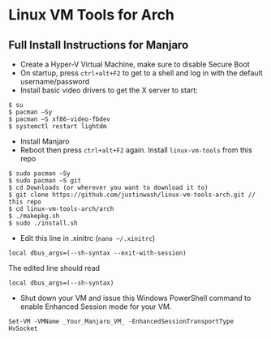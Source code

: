 # Linux VM Tools for Arch

## Full Install Instructions for Manjaro

* Create a Hyper-V Virtual Machine, make sure to disable Secure Boot
* On startup, press ```ctrl+alt+F2``` to get to a shell and log in with the default username/password
* Install basic video drivers to get the X server to start:
```
$ su
$ pacman –Sy 
$ pacman –S xf86-video-fbdev
$ systemctl restart lightdm
```
* Install Manjaro
* Reboot then press ```ctrl+alt+F2``` again. Install ```linux-vm-tools``` from this repo
```
$ sudo pacman –Sy
$ sudo pacman –S git
$ cd Downloads (or wherever you want to download it to)
$ git clone https://github.com/justinwash/linux-vm-tools-arch.git // this repo
$ cd linux-vm-tools-arch/arch
$ ./makepkg.sh
$ sudo ./install.sh
```
* Edit this line in .xinitrc (```nano ~/.xinitrc```)
```
local dbus_args=(--sh-syntax --exit-with-session)
```

The edited line should read
```
local dbus_args=(--sh-syntax)
```

* Shut down your VM and issue this Windows PowerShell command to enable Enhanced Session mode for your VM.
```
Set-VM -VMName _Your_Manjaro_VM_ -EnhancedSessionTransportType HvSocket
```

